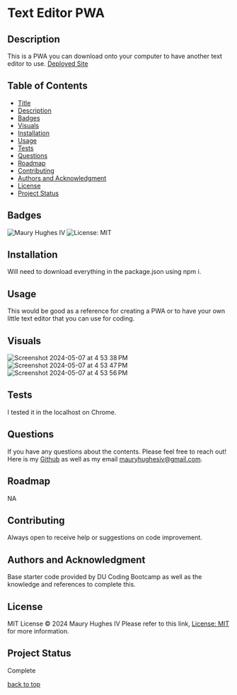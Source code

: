 <a id="title"></a>
# Text Editor PWA 

<a id="description"></a>
## Description
This is a PWA you can download onto your computer to have another text editor to use.
[Deployed Site](https://text-editor-pwa-75e0.onrender.com)

## Table of Contents
- [Title](#title)
- [Description](#description)
- [Badges](#badges)
- [Visuals](#visuals)
- [Installation](#installation)
- [Usage](#usage)
- [Tests](#tests)
- [Questions](#questions)
- [Roadmap](#roadmap)
- [Contributing](#contributing)
- [Authors and Acknowledgment](#acknowledgment)
- [License](#license)
- [Project Status](#status)

<a id="badges"></a>
## Badges
![Maury Hughes IV](https://img.shields.io/badge/Maury%20Hughes%20IV-5A2BE2)
![License: MIT](https://img.shields.io/badge/License-MIT-yellow.svg)

<a id="installation"></a>
## Installation
Will need to download everything in the package.json using npm i.

<a id="usage"></a>
## Usage
This would be good as a reference for creating a PWA or to have your own little text editor that you can use for coding.

<a id="Visuals"></a>
## Visuals
![Screenshot 2024-05-07 at 4 53 38 PM](https://github.com/MauryIV/text-editor-pwa/assets/146037880/d461ef37-e4d2-40d3-bc14-0eb1ab294575)
![Screenshot 2024-05-07 at 4 53 47 PM](https://github.com/MauryIV/text-editor-pwa/assets/146037880/863efe75-3176-435e-a414-dd572c81642c)
![Screenshot 2024-05-07 at 4 53 56 PM](https://github.com/MauryIV/text-editor-pwa/assets/146037880/f0949c73-9eb4-4cc3-85cd-be0a6bb66b31)

<a id="tests"></a>
## Tests
I tested it in the localhost on Chrome.

<a id="questions"></a>
## Questions
If you have any questions about the contents. Please feel free to reach out!
Here is my [Github](https://github.com/MauryIV) as well as my email <mauryhughesiv@gmail.com>.

<a id="roadmap"></a>
## Roadmap
NA

<a id="contributing"></a>
## Contributing
Always open to receive help or suggestions on code improvement.

<a id="acknowledgment"></a>
## Authors and Acknowledgment
Base starter code provided by DU Coding Bootcamp as well as the knowledge and references to complete this.

<a id="license"></a>
## License
MIT License © 2024 Maury Hughes IV
Please refer to this link, [License: MIT](https://opensource.org/licenses/MIT) for more information.

<a id="status"></a>
## Project Status
Complete

[back to top](#title)

